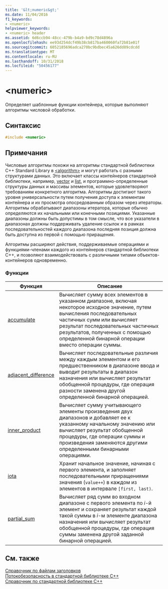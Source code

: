```yaml
---
title: '&lt;numeric&gt;'
ms.date: 11/04/2016
f1_keywords:
- <numeric>
helpviewer_keywords:
- <numeric> header
ms.assetid: 6d6ccb94-48cc-479b-b4a9-bd9c78d4896a
ms.openlocfilehash: ee93d254dcf49b38cb817ba460060fa72b81e01f
ms.sourcegitcommit: 6052185696adca270bc9bdbec45a626dd89cdcdd
ms.translationtype: MT
ms.contentlocale: ru-RU
ms.lasthandoff: 10/31/2018
ms.locfileid: "50456177"
---
```

# <a name="ltnumericgt"></a>&lt;numeric&gt;

Определяет шаблонные функции контейнера, которые выполняют алгоритмы числовой обработки.

## <a name="syntax"></a>Синтаксис

```cpp
#include <numeric>
```

## <a name="remarks"></a>Примечания

Числовые алгоритмы похожи на алгоритмы стандартной библиотеки C++ Standard Library в [\<algorithm>](algorithm.md) и могут работать с разными структурами данных. Это включает классы контейнеров стандартной библиотеки, например, [vector](../standard-library/vector-class.md) и [list](../standard-library/list-class.md), и программно-определенные структуры данных и массивы элементов, которые удовлетворяют требованиям конкретного алгоритма. Алгоритмы достигают такого уровня универсальности путем получения доступа к элементам контейнера и их просмотра опосредованным образом через итераторы. Алгоритмы обрабатывают диапазоны итератора, которые обычно определяются их начальными или конечными позициями. Указанные диапазоны должны быть допустимы в том смысле, что все указатели в диапазонах должны поддерживать удаление ссылок и в рамках последовательностей каждого диапазона последняя позиция должна быть доступна из первой с помощью приращения.

Алгоритмы расширяют действия, поддерживаемые операциями и функциями-членами каждого из контейнеров стандартной библиотеки C++, и позволяют взаимодействовать с различными типами объектов-контейнеров одновременно.

### <a name="functions"></a>Функции

|Функция|Описание|
|-|-|
|[accumulate](../standard-library/numeric-functions.md#accumulate)|Вычисляет сумму всех элементов в указанном диапазоне, включая некоторое исходное значение, путем вычисления последовательных частичных сумм или вычисляет результат последовательных частичных результатов, полученных с помощью определенной бинарной операции вместо операции суммы.|
|[adjacent_difference](../standard-library/numeric-functions.md#adjacent_difference)|Вычисляет последовательные различия между каждым элементом и его предшественником в диапазоне ввода и выводит результаты в диапазон назначения или вычисляет результат обобщенной процедуры, где операция разности заменена другой определенной бинарной операцией.|
|[inner_product](../standard-library/numeric-functions.md#inner_product)|Вычисляет сумму учитывающего элементы произведения двух диапазонов и добавляет ее к указанному начальному значению или вычисляет результат обобщенной процедуры, где операции суммы и произведения заменяются другими определенными бинарными операциями.|
|[iota](../standard-library/numeric-functions.md#iota)|Хранит начальное значение, начиная с первого элемента, и заполняет последовательными приращениями значения (`value++`) в каждом из элементов в интервале `[first, last)`.|
|[partial_sum](../standard-library/numeric-functions.md#partial_sum)|Вычисляет ряд сумм во входном диапазоне с первого элемента по *i*-й элемент и сохраняет результат каждой такой суммы в *i*-м элементе диапазона назначения или вычисляет результат обобщенной процедуры, где операция суммы заменена другой заданной бинарной операцией.|

## <a name="see-also"></a>См. также

[Справочник по файлам заголовков](../standard-library/cpp-standard-library-header-files.md)<br/>
[Потокобезопасность в стандартной библиотеке C++](../standard-library/thread-safety-in-the-cpp-standard-library.md)<br/>
[Справочник по стандартной библиотеке C++](../standard-library/cpp-standard-library-reference.md)<br/>
